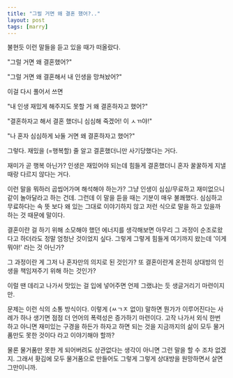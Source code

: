 ```yaml
---
title: "그럴 거면 왜 결혼 했어?.."
layout: post
tags: [marry]
---
```


불현듯 이런 말들을 듣고 있을 때가 떠올랐다.

"그럴 거면 왜 결혼했어?"

"그럴 거면 왜 결혼해서 내 인생을 망쳐놨어?"

이걸 다시 풀어서 쓰면

"내 인생 재밌게 해주지도 못할 거 왜 결혼하자고 했어?"

"결혼하자고 해서 결혼 했더니 심심해 죽겠어! 이 ㅅㄲ야!"

"나 혼자 심심하게 놔둘 거면 왜 결혼하자고 했어?"

그렇다. 재밌을 (=행복할) 줄 알고 결혼했더니만 사기당했다는 거다. 

재미가 곧 행복 아닌가? 인생은 재밌어야 되는데 힘들게 결혼했더니 혼자 꿀꿀하게 지낼 때랑 다르지 않다는 거다.

이런 말을 뭐하러 곱씹어가며 해석해야 하는가? 그냥 인생이 심심/무료하고 재미없으니 같이 놀아달라고 하는 건데. 그런데 이 말을 듣을 때는 기분이 매우 불쾌했다. 심심하고 무료하다는 속 뜻 보다 왜 있는 그대로 이야기하지 않고 저런 식으로 말을 하고 있을까 하는 것 때문에 말이다. 

결혼이란 걸 하기 위해 소모해야 했던 에너지를 생각해보면 아무리 그 과정이 순조로왔다고 하더라도 정말 엄청난 것이었지 싶다. 그렇게 그렇게 힘들게 여기까지 왔는데 '이게 뭐야!' 라는 것 아닌가?

그 과정이란 게 그저 나 혼자만의 의지로 된 것인가? 또 결혼이란게 온전히 상대방의 인생을 책임져주기 위해 하는 것인가? 

이럴 땐 데리고 나가서 맛있는 걸 입에 넣어주면 언제 그랬냐는 듯 생글거리기 마련이지만. 

문제는 이런 식의 소통 방식이다. 이렇게 (ㅆㄱㅈ 없이) 말하면 뭔가가 이루어진다는 사례가 하나 생기면 점점 더 언어의 폭력성은 증가하기 마련이다. 고작 나가서 외식 한번 하고 아니면 재미있는 구경을 하든가 하자고 하면 되는 것을 지금까지의 삶이 모두 물거품만도 못한 것이다 라고 이야기해야 할까?

물론 물거품만 못한 게 되어버려도 상관없다는 생각이 아니면 그런 말을 할 수 조차 없겠지. 그래서 홧김에 모두 물거품으로 만들어도 그렇게 그렇게 상대방을 원망하면서 살면 그만이니까.